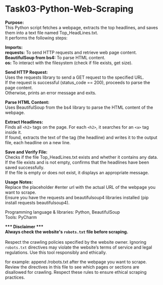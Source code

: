 # Task03-Python-Web-Scraping

<b>Purpose:</b><br/>
This Python script fetches a webpage, extracts the top headlines, and saves them into a text file named Top_HeadLines.txt.<br/>It performs the following steps:<br/>

<b>Imports:</b><br/>
<b>requests:</b> To send HTTP requests and retrieve web page content.<br/>
<b>BeautifulSoup from bs4:</b> To parse HTML content.<br/>
<b>os:</b> To interact with the filesystem (check if file exists, get size).<br/>

<b>Send HTTP Request:</b><br/>
Uses the requests library to send a GET request to the specified URL.<br/>
If the request is successful (status_code == 200), proceeds to parse the page content.<br/>
Otherwise, prints an error message and exits.<br/>

<b>Parse HTML Content:</b><br/>
Uses BeautifulSoup from the bs4 library to parse the HTML content of the webpage.<br/>

<b>Extract Headlines:</b><br/>
Finds all `<h2>` tags on the page. For each `<h2>`, it searches for an `<a>` tag inside it.<br/>
If found, extracts the text of the <a> tag (the headline) and writes it to the output file, each headline on a new line.<br/>


<b>Save and Verify File:</b><br/>
Checks if the file Top_HeadLines.txt exists and whether it contains any data.<br/>
If the file exists and is not empty, confirms that the headlines have been saved successfully.<br/>
If the file is empty or does not exist, it displays an appropriate message.<br/>

<b>Usage Notes:</b><br/>
Replace the placeholder #enter url with the actual URL of the webpage you want to scrape.<br/>
Ensure you have the requests and beautifulsoup4 libraries installed (pip install requests beautifulsoup4).<br/>

Programming language & libraries: Python, BeautifulSoup<br/>
Tools: PyCharm<br/>

<strong>*** Disclaimer ***</strong><br/>
**Always check the website's `robots.txt` file before scraping.**<br/>  
Respect the crawling policies specified by the website owner. Ignoring `robots.txt` directives may violate the website’s terms of service and legal regulations. Use this tool responsibly and ethically.<br/>

for example: append /robots.txt after the webpage you want to scrape.<br/>
Review the directives in this file to see which pages or sections are disallowed for crawling. Respect these rules to ensure ethical scraping practices.
